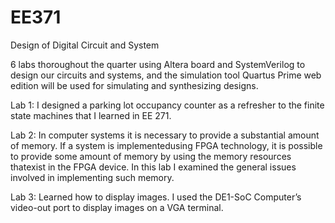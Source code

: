 # EE371
Design of Digital Circuit and System

6 labs thoroughout the quarter using Altera board and SystemVerilog to design our circuits and systems, and the simulation tool Quartus Prime web edition will be used for simulating and synthesizing designs.

Lab 1: I designed a parking lot occupancy counter as a refresher to the finite state machines that I learned in EE 271.

Lab 2: In computer systems it is necessary to provide a substantial amount of memory. If a system is implementedusing FPGA technology, it is possible to provide some amount of memory by using the memory resources thatexist in the FPGA device. In this lab I examined the general issues involved in implementing such memory.

Lab 3: Learned how to display images. I used the DE1-SoC Computer’s video-out port to display images on a VGA terminal.